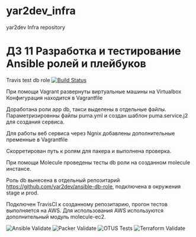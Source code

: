 # yar2dev_infra
yar2dev Infra repository


# ДЗ 11 Разработка и тестирование Ansible ролей и плейбуков
Travis test db role [![Build Status](https://app.travis-ci.com/yar2dev/ansible-db-role.svg?branch=master)](https://app.travis-ci.com/yar2dev/ansible-db-role)

При помощи Vagrant развернуты виртуальные машины на Virtualbox
Конфигурация находится в Vagrantfile

Доработана роли app db, такси выделены в отдельные файлы.
Параметризировнны файлы puma.yml и создан шаблон puma.service.j2 для создания сервиса.

Для работы веб сервиса через Ngnix добавлены дополнительные пременные в Vagrantfile

Скорретирован путь к ролям для пакера и выполнена проверка.

При помощи Molecule проведены тесты db роли на созданном molecule инстансе.

Роль db вынесена в отдельный репозитарий https://github.com/yar2dev/ansible-db-role, подключена в окружения stage и prod.

Подключен TravisCI к созданному репозитарию, прогон тестов выполняется на AWS.
Для использования AWS используются дополнительный модуль molecule-ec2.



![Ansible Validate](https://github.com/Otus-DevOps-2021-08/yar2dev_infra/actions/workflows/ansible-lint.yml/badge.svg)
![Packer Validate](https://github.com/Otus-DevOps-2021-08/yar2dev_infra/actions/workflows/packer_validate.yml/badge.svg)
![OTUS Tests](https://github.com/Otus-DevOps-2021-08/yar2dev_infra/actions/workflows/runtests.yml/badge.svg)
![Terraform Validate](https://github.com/Otus-DevOps-2021-08/yar2dev_infra/actions/workflows/terraform_validate.yml/badge.svg)
